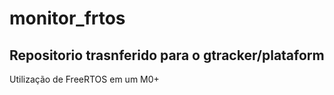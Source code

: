 # monitor_frtos

## Repositorio trasnferido para o gtracker/plataform

Utilização de FreeRTOS em um M0+
